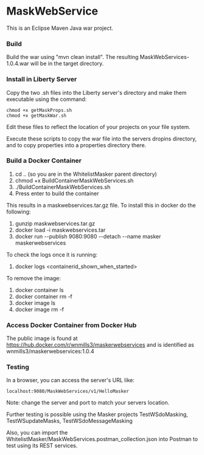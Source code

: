 # MaskWebService #
This is an Eclipse Maven Java war project.

### Build ###
Build the war using "mvn clean install". The resulting MaskWebServices-1.0.4.war  will be in the target directory.

### Install in Liberty Server ###
Copy the two .sh files into the Liberty server's directory and make them executable using the command:
```
chmod +x getMaskProps.sh
chmod +x getMaskWar.sh
```
Edit these files to reflect the location of your projects on your file system.

Execute these scripts to copy the war  file into the servers dropins directory, and to copy properties into a properties directory there.

### Build a Docker Container ###
  1. cd .. (so you are in the WhitelistMasker parent directory) 
  2. chmod +x BuildContainerMaskWebServices.sh
  3. ./BuildContainerMaskWebServices.sh
  4. Press enter to build the container


This results in a maskwebservices.tar.gz file. To install this in docker do the following:
  1. gunzip maskwebservices.tar.gz
  2. docker load -i maskwebservices.tar
  3. docker run --publish 9080:9080 --detach --name masker maskerwebservices


To check the logs once it is running:
  1. docker logs &lt;containerid_shown_when_started&gt;
  

To remove the image:
  1.  docker container ls
  2.  docker container rm -f <maskwebservices container id>
  3.  docker image ls
  4.  docker image rm -f <maskwebservices image id>
   
### Access Docker Container from Docker Hub ###
The public image is found at https://hub.docker.com/r/wnmills3/maskerwebservices and is identified as wnmills3/maskerwebservices:1.0.4

### Testing ###
In a browser, you can access the server's URL like:
```
localhost:9080/MaskWebServices/v1/HelloMasker
```

Note: change  the server and port to match your servers location.

Further testing is possible using the Masker projects TestWSdoMasking, TestWSupdateMasks, TestWSdoMessageMasking

Also, you can import the WhitelistMasker/MaskWebServices.postman_collection.json into Postman to test using its REST services.

